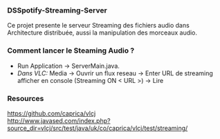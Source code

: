 ### DSSpotify-Streaming-Server

Ce projet presente le serveur Streaming des fichiers audio dans Architecture distribuée, 
aussi la manipulation des morceaux audio.

### Comment lancer le Steaming Audio ?
- Run Application -> ServerMain.java. </br>
- _Dans VLC:_ Media -> Ouvrir un flux reseau -> Enter URL de streaming afficher en console (Streaming ON < URL >) -> Lire

### Resources
https://github.com/caprica/vlcj </br>
http://www.javased.com/index.php?source_dir=vlcj/src/test/java/uk/co/caprica/vlcj/test/streaming/
